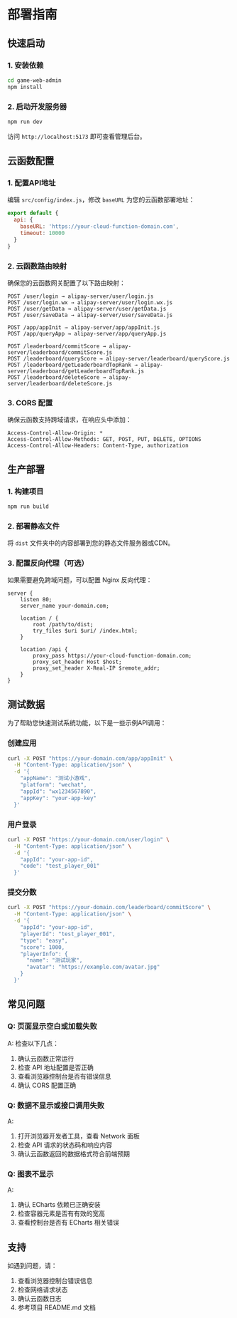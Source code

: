 # 部署指南

## 快速启动

### 1. 安装依赖
```bash
cd game-web-admin
npm install
```

### 2. 启动开发服务器
```bash
npm run dev
```

访问 `http://localhost:5173` 即可查看管理后台。

## 云函数配置

### 1. 配置API地址
编辑 `src/config/index.js`，修改 `baseURL` 为您的云函数部署地址：

```javascript
export default {
  api: {
    baseURL: 'https://your-cloud-function-domain.com',
    timeout: 10000
  }
}
```

### 2. 云函数路由映射
确保您的云函数网关配置了以下路由映射：

```
POST /user/login → alipay-server/user/login.js
POST /user/login.wx → alipay-server/user/login.wx.js
POST /user/getData → alipay-server/user/getData.js
POST /user/saveData → alipay-server/user/saveData.js

POST /app/appInit → alipay-server/app/appInit.js
POST /app/queryApp → alipay-server/app/queryApp.js

POST /leaderboard/commitScore → alipay-server/leaderboard/commitScore.js
POST /leaderboard/queryScore → alipay-server/leaderboard/queryScore.js
POST /leaderboard/getLeaderboardTopRank → alipay-server/leaderboard/getLeaderboardTopRank.js
POST /leaderboard/deleteScore → alipay-server/leaderboard/deleteScore.js
```

### 3. CORS 配置
确保云函数支持跨域请求，在响应头中添加：
```
Access-Control-Allow-Origin: *
Access-Control-Allow-Methods: GET, POST, PUT, DELETE, OPTIONS
Access-Control-Allow-Headers: Content-Type, authorization
```

## 生产部署

### 1. 构建项目
```bash
npm run build
```

### 2. 部署静态文件
将 `dist` 文件夹中的内容部署到您的静态文件服务器或CDN。

### 3. 配置反向代理（可选）
如果需要避免跨域问题，可以配置 Nginx 反向代理：

```nginx
server {
    listen 80;
    server_name your-domain.com;
    
    location / {
        root /path/to/dist;
        try_files $uri $uri/ /index.html;
    }
    
    location /api {
        proxy_pass https://your-cloud-function-domain.com;
        proxy_set_header Host $host;
        proxy_set_header X-Real-IP $remote_addr;
    }
}
```

## 测试数据

为了帮助您快速测试系统功能，以下是一些示例API调用：

### 创建应用
```bash
curl -X POST "https://your-domain.com/app/appInit" \
  -H "Content-Type: application/json" \
  -d '{
    "appName": "测试小游戏",
    "platform": "wechat",
    "appId": "wx1234567890",
    "appKey": "your-app-key"
  }'
```

### 用户登录
```bash
curl -X POST "https://your-domain.com/user/login" \
  -H "Content-Type: application/json" \
  -d '{
    "appId": "your-app-id",
    "code": "test_player_001"
  }'
```

### 提交分数
```bash
curl -X POST "https://your-domain.com/leaderboard/commitScore" \
  -H "Content-Type: application/json" \
  -d '{
    "appId": "your-app-id",
    "playerId": "test_player_001",
    "type": "easy",
    "score": 1000,
    "playerInfo": {
      "name": "测试玩家",
      "avatar": "https://example.com/avatar.jpg"
    }
  }'
```

## 常见问题

### Q: 页面显示空白或加载失败
A: 检查以下几点：
1. 确认云函数正常运行
2. 检查 API 地址配置是否正确
3. 查看浏览器控制台是否有错误信息
4. 确认 CORS 配置正确

### Q: 数据不显示或接口调用失败
A: 
1. 打开浏览器开发者工具，查看 Network 面板
2. 检查 API 请求的状态码和响应内容
3. 确认云函数返回的数据格式符合前端预期

### Q: 图表不显示
A: 
1. 确认 ECharts 依赖已正确安装
2. 检查容器元素是否有有效的宽高
3. 查看控制台是否有 ECharts 相关错误

## 支持

如遇到问题，请：
1. 查看浏览器控制台错误信息
2. 检查网络请求状态
3. 确认云函数日志
4. 参考项目 README.md 文档 